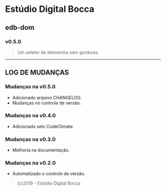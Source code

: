 # Estúdio Digital Bocca

## edb-dom

### v0.5.0

> Um seletor de elementos sem gorduras.

---

## LOG DE MUDANÇAS

### Mudanças na v0.5.0

- Adicionado arquivo CHANGELOG.
- Mudanças no controle de versão.

### Mudanças na v0.4.0

- Adicionado selo CodeClimate.

### Mudanças na v0.3.0

- Melhoria na documentação.

### Mudanças na v0.2.0

- Automatizado o controle de versão.

> (c)2019 - Estúdio Digital Bocca
